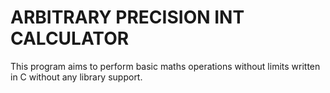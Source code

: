 # ARBITRARY PRECISION INT CALCULATOR
This program aims to perform basic maths operations without limits written in C without any library support. 
